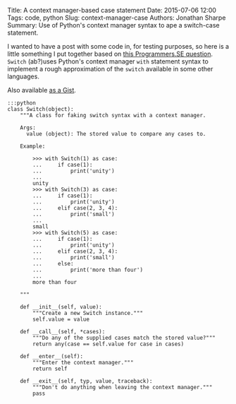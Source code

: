 Title: A context manager-based case statement
Date: 2015-07-06 12:00
Tags: code, python
Slug: context-manager-case
Authors: Jonathan Sharpe
Summary: Use of Python's context manager syntax to ape a switch-case statement.

I wanted to have a post with some code in, for testing purposes, so here is a little
something I put together based on [this Programmers.SE question][1]. `Switch` (ab?)uses
Python's context manager `with` statement syntax to implement a rough approximation
of the `switch` available in some other languages.

Also available [as a Gist][2].

```
:::python
class Switch(object):
	"""A class for faking switch syntax with a context manager.

	Args:
	  value (object): The stored value to compare any cases to.

	Example:

		>>> with Switch(1) as case:
		...     if case(1):
		...         print('unity')
		...
		unity
		>>> with Switch(3) as case:
		...     if case(1):
		...         print('unity')
		...     elif case(2, 3, 4):
		...         print('small')
		...
		small
		>>> with Switch(5) as case:
		...     if case(1):
		...         print('unity')
		...     elif case(2, 3, 4):
		...         print('small')
		...     else:
		...         print('more than four')
		...
		more than four

	"""

	def __init__(self, value):
		"""Create a new Switch instance."""
		self.value = value

	def __call__(self, *cases):
		"""Do any of the supplied cases match the stored value?"""
		return any(case == self.value for case in cases)

	def __enter__(self):
		"""Enter the context manager."""
		return self

	def __exit__(self, typ, value, traceback):
		"""Don't do anything when leaving the context manager."""
		pass
```

  [1]: http://programmers.stackexchange.com/questions/287218/i-wrote-a-python-switch-statement
  [2]: https://gist.github.com/textbook/5e83044f637fda1a63fe
